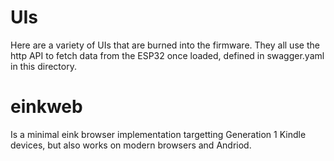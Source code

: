 # UIs

Here are a variety of UIs that are burned into the firmware.
They all use the http API to fetch data from the ESP32 once loaded, defined in swagger.yaml in this directory.

# einkweb

Is a minimal eink browser implementation targetting Generation 1 Kindle devices, but also works on modern browsers and Andriod.

